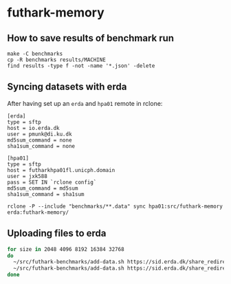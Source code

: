 # futhark-memory

## How to save results of benchmark run

```
make -C benchmarks
cp -R benchmarks results/MACHINE
find results -type f -not -name '*.json' -delete
```

## Syncing datasets with erda

After having set up an `erda` and `hpa01` remote in rclone:

```
[erda]
type = sftp
host = io.erda.dk
user = pmunk@di.ku.dk
md5sum_command = none
sha1sum_command = none

[hpa01]
type = sftp
host = futharkhpa01fl.unicph.domain
user = jxk588
pass = SET IN `rclone config`
md5sum_command = md5sum
sha1sum_command = sha1sum
```

```
rclone -P --include "benchmarks/**.data" sync hpa01:src/futhark-memory erda:futhark-memory/
```

## Uploading files to erda

```bash
for size in 2048 4096 8192 16384 32768
do
  ~/src/futhark-benchmarks/add-data.sh https://sid.erda.dk/share_redirect/CpaxUK05eK/benchmarks/hotspot/data/power_$size.data
  ~/src/futhark-benchmarks/add-data.sh https://sid.erda.dk/share_redirect/CpaxUK05eK/benchmarks/hotspot/data/temp_$size.data
done
```
